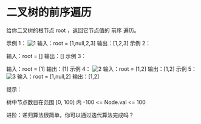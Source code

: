 # 二叉树的前序遍历

给你二叉树的根节点 root ，返回它节点值的 前序 遍历。

示例 1：
![1](https://assets.leetcode.com/uploads/2020/09/15/inorder_1.jpg)
输入：root = [1,null,2,3]
输出：[1,2,3]
示例 2：

输入：root = []
输出：[]
示例 3：

输入：root = [1]
输出：[1]
示例 4：
![2](https://assets.leetcode.com/uploads/2020/09/15/inorder_5.jpg)
输入：root = [1,2]
输出：[1,2]
示例 5：
![3](https://assets.leetcode.com/uploads/2020/09/15/inorder_4.jpg)
输入：root = [1,null,2]
输出：[1,2]

提示：

树中节点数目在范围 [0, 100] 内
-100 <= Node.val <= 100

进阶：递归算法很简单，你可以通过迭代算法完成吗？
